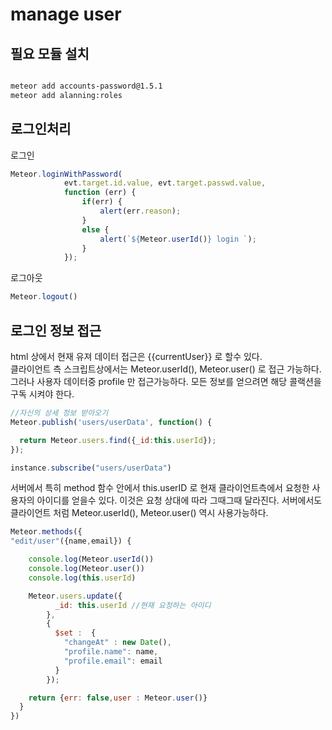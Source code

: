 # manage user

## 필요 모듈 설치 

```bash

meteor add accounts-password@1.5.1  
meteor add alanning:roles  

```

## 로그인처리 

로그인 
```js
Meteor.loginWithPassword(
            evt.target.id.value, evt.target.passwd.value,
            function (err) {
                if(err) {
                    alert(err.reason);
                }
                else {
                    alert(`${Meteor.userId()} login `);
                }
            });
```

로그아웃
```js
Meteor.logout()

```

## 로그인 정보 접근  

html 상에서 현재 유져 데이터 접근은 {{currentUser}} 로 할수 있다.  
클라이언트 측 스크립트상에서는 Meteor.userId(), Meteor.user() 로 접근 가능하다.      
그러나 사용자 데이터중 profile 만 접근가능하다.  모든 정보를 얻으려면 해당 콜랙션을 구독 시켜야 한다.    
```js
//자신의 상세 정보 받아오기
Meteor.publish('users/userData', function() {

  return Meteor.users.find({_id:this.userId});
});

```

````js
instance.subscribe("users/userData")
````

서버에서 특히 method 함수 안에서  this.userID 로 현재 클라이언트측에서 요청한 사용자의 아이디를 얻을수 있다.
이것은 요청 상대에 따라 그때그때 달라진다.
서버에서도 클라이언트 처럼  Meteor.userId(), Meteor.user() 역시 사용가능하다.
```js
Meteor.methods({
"edit/user"({name,email}) {

    console.log(Meteor.userId())
    console.log(Meteor.user())
    console.log(this.userId)

    Meteor.users.update({
          _id: this.userId //현재 요청하는 아이디
        },
        {
          $set :  {
            "changeAt" : new Date(),
            "profile.name": name,
            "profile.email": email
          }
        });

    return {err: false,user : Meteor.user()}
  }
})

```
